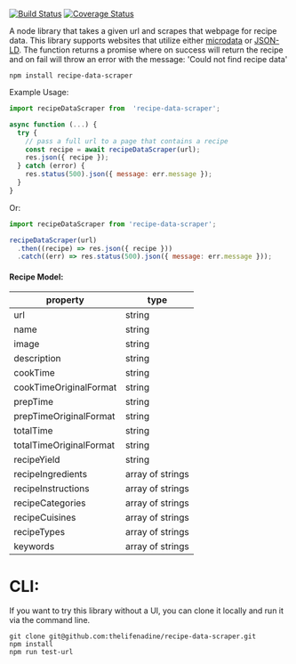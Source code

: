 [![Build Status](https://travis-ci.com/thelifenadine/recipe-data-scraper.svg?token=zksFH4xCnprxMjskVPuR&branch=master)](https://travis-ci.com/thelifenadine/recipe-data-scraper) [![Coverage Status](https://coveralls.io/repos/github/thelifenadine/recipe-data-scraper/badge.svg?branch=master)](https://coveralls.io/github/thelifenadine/recipe-data-scraper?branch=master)

A node library that takes a given url and scrapes that webpage for recipe data. This library supports websites that utilize either [microdata](https://schema.org/Recipe) or [JSON-LD](https://developers.google.com/search/docs/data-types/recipe). The function returns a promise where on success will return the recipe and on fail will throw an error with the message: 'Could not find recipe data'

```
npm install recipe-data-scraper
```

Example Usage:

```javascript
import recipeDataScraper from  'recipe-data-scraper';

async function (...) {
  try {
    // pass a full url to a page that contains a recipe
    const recipe = await recipeDataScraper(url);
    res.json({ recipe });
  } catch (error) {
    res.status(500).json({ message: err.message });
  }
}

```

Or:

```javascript
import recipeDataScraper from 'recipe-data-scraper';

recipeDataScraper(url)
  .then((recipe) => res.json({ recipe }))
  .catch((err) => res.status(500).json({ message: err.message }));
```

#### Recipe Model:

| property                | type             |
| ----------------------- | ---------------- |
| url                     | string           |
| name                    | string           |
| image                   | string           |
| description             | string           |
| cookTime                | string           |
| cookTimeOriginalFormat  | string           |
| prepTime                | string           |
| prepTimeOriginalFormat  | string           |
| totalTime               | string           |
| totalTimeOriginalFormat | string           |
| recipeYield             | string           |
| recipeIngredients       | array of strings |
| recipeInstructions      | array of strings |
| recipeCategories        | array of strings |
| recipeCuisines          | array of strings |
| recipeTypes             | array of strings |
| keywords                | array of strings |

# CLI:

If you want to try this library without a UI, you can clone it locally and run it via the command line.

```
git clone git@github.com:thelifenadine/recipe-data-scraper.git
npm install
npm run test-url
```

